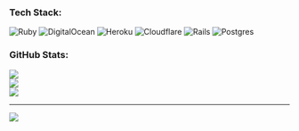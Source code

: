 <!--
**niklasbabel/niklasbabel** is a ✨ _special_ ✨ repository because its `README.md` (this file) appears on your GitHub profile.

Here are some ideas to get you started:

- 🔭 I’m currently working on ...
- 🌱 I’m currently learning ...
- 👯 I’m looking to collaborate on ...
- 🤔 I’m looking for help with ...
- 💬 Ask me about ...
- 📫 How to reach me: ...
- 😄 Pronouns: ...
- ⚡ Fun fact: ...
-->

### Tech Stack:
![Ruby](https://img.shields.io/badge/ruby-%23CC342D.svg?style=for-the-badge&logo=ruby&logoColor=white) ![DigitalOcean](https://img.shields.io/badge/DigitalOcean-%230167ff.svg?style=for-the-badge&logo=digitalOcean&logoColor=white) ![Heroku](https://img.shields.io/badge/heroku-%23430098.svg?style=for-the-badge&logo=heroku&logoColor=white) ![Cloudflare](https://img.shields.io/badge/Cloudflare-F38020?style=for-the-badge&logo=Cloudflare&logoColor=white) ![Rails](https://img.shields.io/badge/rails-%23CC0000.svg?style=for-the-badge&logo=ruby-on-rails&logoColor=white) ![Postgres](https://img.shields.io/badge/postgres-%23316192.svg?style=for-the-badge&logo=postgresql&logoColor=white)
### GitHub Stats:
![](https://github-readme-stats.vercel.app/api?username=niklasbabel&theme=vue&hide_border=false&include_all_commits=true&count_private=true)<br/>
![](https://github-readme-streak-stats.herokuapp.com/?user=niklasbabel&theme=vue&hide_border=false)<br/>
![](https://github-readme-stats.vercel.app/api/top-langs/?username=niklasbabel&theme=vue&hide_border=false&include_all_commits=true&count_private=true&layout=compact)

---
[![](https://visitcount.itsvg.in/api?id=niklasbabel&icon=0&color=0)](https://visitcount.itsvg.in)

<!-- Proudly created with GPRM ( https://gprm.itsvg.in ) -->
